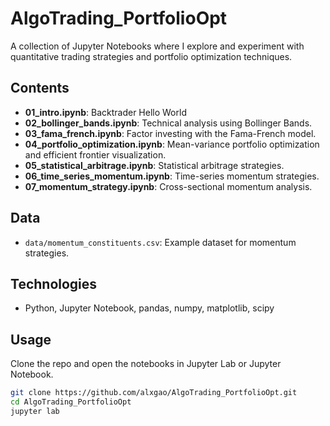 # AlgoTrading_PortfolioOpt

A collection of Jupyter Notebooks where I explore and experiment with quantitative trading strategies and portfolio optimization techniques.

## Contents

- **01_intro.ipynb**: Backtrader Hello World
- **02_bollinger_bands.ipynb**: Technical analysis using Bollinger Bands.
- **03_fama_french.ipynb**: Factor investing with the Fama-French model.
- **04_portfolio_optimization.ipynb**: Mean-variance portfolio optimization and efficient frontier visualization.
- **05_statistical_arbitrage.ipynb**: Statistical arbitrage strategies.
- **06_time_series_momentum.ipynb**: Time-series momentum strategies.
- **07_momentum_strategy.ipynb**: Cross-sectional momentum analysis.

## Data

- `data/momentum_constituents.csv`: Example dataset for momentum strategies.

## Technologies

- Python, Jupyter Notebook, pandas, numpy, matplotlib, scipy

## Usage

Clone the repo and open the notebooks in Jupyter Lab or Jupyter Notebook.

```bash
git clone https://github.com/alxgao/AlgoTrading_PortfolioOpt.git
cd AlgoTrading_PortfolioOpt
jupyter lab
``` 
